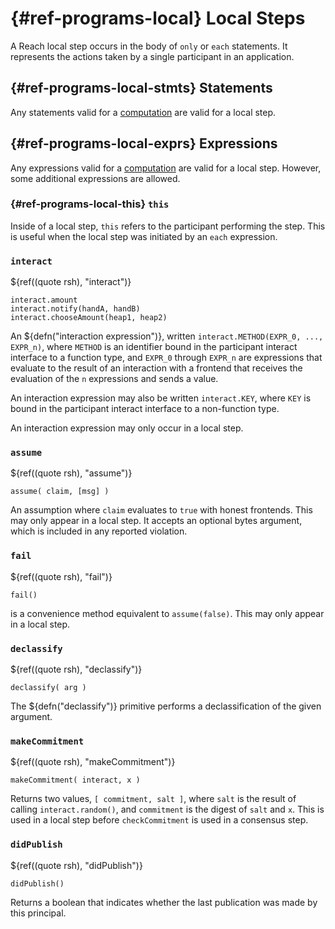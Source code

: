 



# {#ref-programs-local} Local Steps

A Reach local step occurs in the body of `only` or `each` statements.
It represents the actions taken by a single participant in an application.

## {#ref-programs-local-stmts} Statements

Any statements valid for a [computation](##ref-programs-compute-stmts) are valid for a local step.

## {#ref-programs-local-exprs} Expressions

Any expressions valid for a [computation](##ref-programs-compute-exprs) are valid for a local step.
However, some additional expressions are allowed.

### {#ref-programs-local-this} `this`

Inside of a local step, `this` refers to the participant performing the step.
This is useful when the local step was initiated by an `each` expression.

### `interact`

${ref((quote rsh), "interact")}
```reach
interact.amount
interact.notify(handA, handB)
interact.chooseAmount(heap1, heap2) 
```


An ${defn("interaction expression")}, written `interact.METHOD(EXPR_0, ..., EXPR_n)`, where `METHOD` is an identifier bound in the participant interact interface to a function type, and `EXPR_0` through `EXPR_n` are expressions that evaluate to the result of an interaction with a frontend that receives the evaluation of the `n` expressions and sends a value.

An interaction expression may also be written `interact.KEY`, where `KEY` is bound in the participant interact interface to a non-function type.

An interaction expression may only occur in a local step.

### `assume`

${ref((quote rsh), "assume")}
```reach
assume( claim, [msg] ) 
```


 An assumption where `claim` evaluates to `true` with honest frontends.
This may only appear in a local step.
It accepts an optional bytes argument, which is included in any reported violation.

### `fail`

${ref((quote rsh), "fail")}
```reach
fail() 
```


 is a convenience method equivalent to `assume(false)`. This may only appear in a local step.

### `declassify`

${ref((quote rsh), "declassify")}
```reach
declassify( arg ) 
```


The ${defn("declassify")} primitive performs a declassification of the given argument.

### `makeCommitment`

${ref((quote rsh), "makeCommitment")}
```reach
makeCommitment( interact, x ) 
```


 Returns two values, `[ commitment, salt ]`, where `salt` is the result of calling `interact.random()`, and
`commitment` is the digest of `salt` and `x`.
This is used in a local step before `checkCommitment` is used in a consensus step.

### `didPublish`

${ref((quote rsh), "didPublish")}
```reach
didPublish() 
```


 Returns a boolean that indicates whether the last publication was made by this principal.
